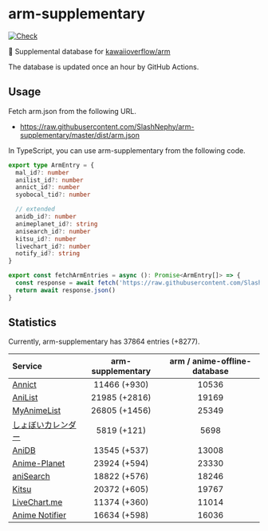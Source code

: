 # arm-supplementary

[![Check](https://github.com/SlashNephy/arm-supplementary/actions/workflows/check-node.yml/badge.svg)](https://github.com/SlashNephy/arm-supplementary/actions/workflows/check-node.yml)

💊 Supplemental database for [kawaiioverflow/arm](https://github.com/kawaiioverflow/arm)

The database is updated once an hour by GitHub Actions.

## Usage

Fetch arm.json from the following URL.

- https://raw.githubusercontent.com/SlashNephy/arm-supplementary/master/dist/arm.json

In TypeScript, you can use arm-supplementary from the following code.

```TypeScript
export type ArmEntry = {
  mal_id?: number
  anilist_id?: number
  annict_id?: number
  syobocal_tid?: number

  // extended
  anidb_id?: number
  animeplanet_id?: string
  anisearch_id?: number
  kitsu_id?: number
  livechart_id?: number
  notify_id?: string
}

export const fetchArmEntries = async (): Promise<ArmEntry[]> => {
  const response = await fetch('https://raw.githubusercontent.com/SlashNephy/arm-supplementary/master/dist/arm.json')
  return await response.json()
}
```

## Statistics

Currently, arm-supplementary has 37864 entries (+8277).

| Service                                     | arm-supplementary | arm / anime-offline-database |
| :------------------------------------------ | :---------------: | :--------------------------: |
| [Annict](https://annict.com)                |   11466 (+930)    |            10536             |
| [AniList](https://anilist.co)               |   21985 (+2816)   |            19169             |
| [MyAnimeList](https://myanimelist.net)      |   26805 (+1456)   |            25349             |
| [しょぼいカレンダー](https://cal.syoboi.jp) |    5819 (+121)    |             5698             |
| [AniDB](https://anidb.net)                  |   13545 (+537)    |            13008             |
| [Anime-Planet](https://anime-planet.com)    |   23924 (+594)    |            23330             |
| [aniSearch](https://anisearch.com)          |   18822 (+576)    |            18246             |
| [Kitsu](https://kitsu.io)                   |   20372 (+605)    |            19767             |
| [LiveChart.me](https://livechart.me)        |   11374 (+360)    |            11014             |
| [Anime Notifier](https://notify.moe)        |   16634 (+598)    |            16036             |
